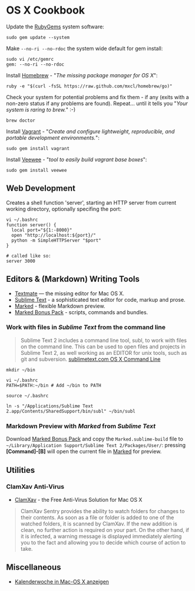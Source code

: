 # OS X Cookbook

Update the [RubyGems][rubygems] system software:

    sudo gem update --system

Make `--no-ri --no-rdoc` the system wide default for gem install:

    sudo vi /etc/gemrc
    gem: --no-ri --no-rdoc

Install [Homebrew][homebrew] - "*The missing package manager for OS X*":

    ruby -e "$(curl -fsSL https://raw.github.com/mxcl/homebrew/go)"

Check your system for potential problems and fix them - if any (exits with a non-zero status if any problems are found). Repeat... until it tells you "*Your system is raring to brew.*" :-)

    brew doctor

Install [Vagrant][vagrant] - "*Create and configure lightweight, reproducible, and portable development environments.*":

    sudo gem install vagrant

Install [Veewee][veewee] - "*tool to easily build vagrant base boxes*":

    sudo gem install veewee
    
## Web Development

Creates a shell function 'server', starting an HTTP server from current working directory, optionally specifing the port:

    vi ~/.bashrc
    function server() {
      local port="${1:-8000}"
      open "http://localhost:${port}/"
      python -m SimpleHTTPServer "$port"
    }
    
    # called like so:
    server 3000

## Editors & (Markdown) Writing Tools

- [Textmate][textmate] — the missing editor for Mac OS X.
- [Sublime Text][sublimetext] -  a sophisticated text editor for code, markup and prose.
- [Marked][marked] - flexible Markdown preview.
- [Marked Bonus Pack][marked-bonus-pack] - scripts, commands and bundles.
 
### Work with files in *Sublime Text* from the command line

> Sublime Text 2 includes a command line tool, subl, to work with files on the
> command line. This can be used to open files and projects in Sublime Text 2, 
> as well working as an EDITOR for unix tools, such as git and subversion.
> [sublimetext.com OS X Command Line](http://www.sublimetext.com/docs/2/osx_command_line.html)

    mkdir ~/bin

    vi ~/.bashrc
    PATH=$PATH:~/bin # Add ~/bin to PATH

    source ~/.bashrc

    ln -s "/Applications/Sublime Text 2.app/Contents/SharedSupport/bin/subl" ~/bin/subl

### Markdown Preview with *Marked* from *Sublime Text*

Download [Marked Bonus Pack][marked-bonus-pack] and copy the `Marked.sublime-build` file to `~/Library/Application Support/Sublime Text 2/Packages/User/`: pressing **[Command]-[B]** will open the current file in [Marked][marked] for preview.


## Utilities

### ClamXav Anti-Virus

- [ClamXav][clamxav] - the Free Anti-Virus Solution for Mac OS X

> ClamXav Sentry provides the ability to watch folders for changes to their contents.
> As soon as a file or folder is added to one of the watched folders, it is scanned 
> by ClamXav. If the new addition is clean, no further action is required on your part. 
> On the other hand, if it is infected, a warning message is displayed immediately 
> alerting you to the fact and allowing you to decide which course of action to take.


## Miscellaneous

- [Kalenderwoche in Mac-OS X anzeigen](http://www.macwelt.de/artikel/_Tipps/371756/kalenderwoche_in_mac_os_x_anzeigen/1)

[rubygems]: http://rubygems.org/ "RubyGems"
[homebrew]: http://mxcl.github.com/homebrew/ "Homebrew"
[vagrant]: http://vagrantup.com/ "Vagrant"
[veewee]: https://github.com/jedi4ever/veewee "Veewee"
[textmate]: http://macromates.com/ "Textmate"
[sublimetext]: http://www.sublimetext.com/ "Sublime Text"
[marked]: http://markedapp.com/ "Marked"
[marked-bonus-pack]: http://support.markedapp.com/kb/how-to-tips-and-tricks/marked-bonus-pack-scripts-commands-and-bundles "Marked Bonus Pack"
[clamxav]: http://www.clamxav.com/ "ClamXav"
